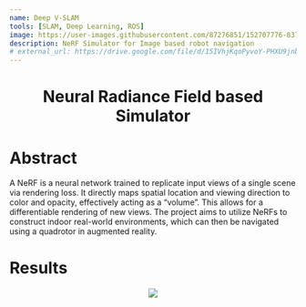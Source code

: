 ```yaml
---
name: Deep V-SLAM
tools: [SLAM, Deep Learning, ROS]
image: https://user-images.githubusercontent.com/87276851/152707776-837c4e8b-6952-4c67-8c6f-b765eb420594.png
description: NeRF Simulator for Image based robot navigation
# external_url: https://drive.google.com/file/d/15IVhjKqoPyvoY-PHXU9jnbxDrrKSR908/view?usp=sharing
---
```


 <h1 align="center">Neural Radiance Field based Simulator</h1>

 <!-- <p style="text-align: center;">Neural Radiance Field based Simulator</p> -->
 <!-- ![My Skills](https://skillicons.dev/icons?i=github) -->
 <!-- <p style="text-align: center;">Yash Patel</p> -->


# Abstract

A NeRF is a neural network trained to replicate input views of a single scene via rendering loss. It directly maps spatial location and viewing direction to color and opacity, effectively acting as a “volume”. This allows for a differentiable rendering of new views. The project aims to utilize NeRFs to construct indoor real-world environments, which can then be navigated using a quadrotor in augmented reality. 

# Results

<p align="center">
<!--   <img src="https://github.com/yyashpatel/yyashpatel.github.io/blob/main/Images/game_lab.gif"> -->
  <img src="https://github.com/yyashpatel/yyashpatel.github.io/blob/main/Images/object.gif">
</p>

<!-- ![object](https://user-images.githubusercontent.com/87276851/235009060-966939a2-29fa-4a45-ab3a-6fcc621e218d.gif)
 -->
